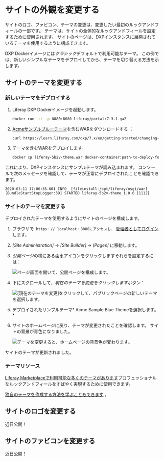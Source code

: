 # サイトの外観を変更する

サイトのロゴ、ファビコン、テーマの変更は、変更したい最初のルックアンドフィールの一部です。 テーマは、サイトの全体的なルックアンドフィールを設定するために使用されます。 サイトのページは、DXPインスタンスに展開されているテーマを使用するように構成できます。

DXP Dockerイメージには*クラシック*デフォルトで利用可能なテーマ。 この例では、新しいシンプルなテーマをデプロイしてから、テーマを切り替える方法を示します。

## サイトのテーマを変更する

### 新しいテーマをデプロイする

1.  Liferay DXP Dockerイメージを起動します。

    ``` bash
    docker run -it -p 8080:8080 liferay/portal:7.3.1-ga2
    ```

2.  [ Acmeサンプルブルーテーマ](./liferay-5b2v-theme.war)を含むWARをダウンロードする ：

    ``` bash
    curl https://learn.liferay.com/dxp/7.x/en/getting-started/changing-your-sites-appearance/liferay-5b2v-theme.war -O
    ```

3.  テーマを含むWARをデプロイします。
    
     <!-- ./gradlew deploy -Ddeploy.docker.container.id=$(docker ps -lq) -->

    ``` bash
    docker cp liferay-5b2v-theme.war docker-container:path-to-deploy-folder
    ```

これにより、DXPインスタンスにサンプルテーマが読み込まれます。 コンソールで次のメッセージを確認して、テーマが正常にデプロイされたことを確認できます。

    2020-03-11 17:06:35.601 INFO  [fileinstall-/opt/liferay/osgi/war][BundleStartStopLogger:39] STARTED liferay-5b2v-theme_1.0.0 [1112]

### サイトのテーマを変更する

デプロイされたテーマを使用するようにサイトのページを構成します。

1.  ブラウザで` https：// localhost：8080にアクセスし、` [管理者としてログイン](./introduction-to-the-admin-account.md) します。

2.  *[Site Administration]* → *[Site Builder]* → *[Pages]* に移動します。

3.  *公開ページ*の横にある歯車アイコンをクリックしますそれらを設定するには：

    ![ページ画面を開いて、公開ページを構成します。](./changing-your-sites-appearance/images/01.png)

4.  下にスクロールして、*現在のテーマを変更をクリックします*ボタン：

    ![[現在のテーマを変更]をクリックして、パブリックページの新しいテーマを選択します。](./changing-your-sites-appearance/images/02.png)

5.  デプロイされたサンプルテーマ* Acme Sample Blue Themeを選択します。 *

6.  サイトのホームページに戻り、テーマが変更されたことを確認します。 サイトの背景が青色になりました。

    ![テーマを変更すると、ホームページの背景色が変わります。](./changing-your-sites-appearance/images/03.png)

サイトのテーマが更新されました。

### テーマリソース

[ Liferay Marketplaceで利用可能な多くのテーマがあります](../system-administration/installing-and-managing-apps/getting-started/using-marketplace.md)プロフェッショナルなルックアンドフィールをすばやく実現するために使用できます。

[独自のテーマを作成する方法を学ぶこともできます](../site-building/README.md) 。

## サイトのロゴを変更する

近日公開！

## サイトのファビコンを変更する

近日公開！
